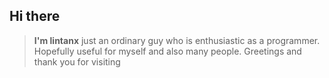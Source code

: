 <!-- LINTANX -->
## Hi there
> **I'm lintanx** just an ordinary guy who is enthusiastic as a programmer. Hopefully useful for myself and also many people. Greetings and thank you for visiting

